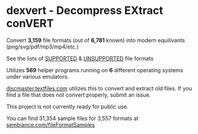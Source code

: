 # dexvert - **D**ecompress **EX**tract con**VERT**
Convert **3,159** file formats (out of **6,781** known) into modern equilivants (png/svg/pdf/mp3/mp4/etc.)

See the lists of [SUPPORTED](SUPPORTED.md) & [UNSUPPORTED](UNSUPPORTED.md) file formats

Utilizes **569** helper programs running on **6** different operating systems under various emulators.

[discmaster.textfiles.com](http://discmaster.textfiles.com/) utilizes this to convert and extract old files. If you find a file that does not convert properly, submit an issue.

This project is not currently ready for public use.

You can find 31,354 sample files for 3,557 formats at [sembiance.com/fileFormatSamples](https://sembiance.com/fileFormatSamples/)
